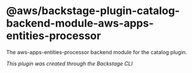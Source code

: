 # @aws/backstage-plugin-catalog-backend-module-aws-apps-entities-processor

The aws-apps-entities-processor backend module for the catalog plugin.

_This plugin was created through the Backstage CLI_
